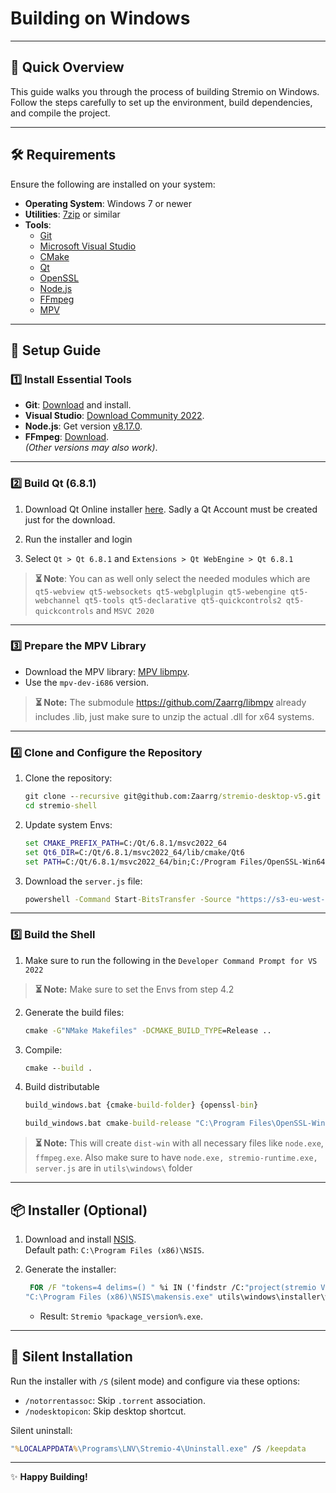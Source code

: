 
# Building on Windows

---

## 🚀 Quick Overview

This guide walks you through the process of building Stremio on Windows. Follow the steps carefully to set up the environment, build dependencies, and compile the project.

---

## 🛠️ Requirements

Ensure the following are installed on your system:

- **Operating System**: Windows 7 or newer
- **Utilities**: [7zip](https://www.7-zip.org/) or similar
- **Tools**:
    - [Git](https://git-scm.com/download/win)
    - [Microsoft Visual Studio](https://visualstudio.microsoft.com/)
    - [CMake](https://cmake.org/)
    - [Qt](https://www.qt.io/)
    - [OpenSSL](https://slproweb.com/products/Win32OpenSSL.html)
    - [Node.js](https://nodejs.org/)
    - [FFmpeg](https://ffmpeg.org/download.html)
    - [MPV](https://sourceforge.net/projects/mpv-player-windows/)

---

## 📂 Setup Guide

### 1️⃣ **Install Essential Tools**
- **Git**: [Download](https://git-scm.com/download/win) and install.
- **Visual Studio**: [Download Community 2022](https://visualstudio.microsoft.com/de/downloads/).
- **Node.js**: Get version [v8.17.0](https://nodejs.org/dist/v8.17.0/win-x86/node.exe).
- **FFmpeg**: [Download](https://ffmpeg.zeranoe.com/builds/win32/static/ffmpeg-3.3.4-win32-static.zip).  
  *(Other versions may also work)*.

---

### 2️⃣ **Build Qt (6.8.1)**


1. Download Qt Online installer [here](https://www.qt.io/download-dev). Sadly a Qt Account must be created just for the download.

2. Run the installer and login

3. Select `Qt > Qt 6.8.1` and `Extensions > Qt WebEngine > Qt 6.8.1`

> **⏳ Note**: You can as well only select the needed modules which are 
> `qt5-webview qt5-websockets qt5-webglplugin qt5-webengine qt5-webchannel qt5-tools qt5-declarative qt5-quickcontrols2 qt5-quickcontrols`
> and `MSVC 2020`
> 
---

### 3️⃣ **Prepare the MPV Library**

- Download the MPV library: [MPV libmpv](https://sourceforge.net/projects/mpv-player-windows/files/libmpv/).
- Use the `mpv-dev-i686` version.
> **⏳ Note:** The submodule https://github.com/Zaarrg/libmpv already includes .lib, just make sure to unzip the actual .dll for x64 systems.
---

### 4️⃣ **Clone and Configure the Repository**

1. Clone the repository:
   ```cmd
   git clone --recursive git@github.com:Zaarrg/stremio-desktop-v5.git
   cd stremio-shell
   ```
2. Update system Envs:
   ```cmd
   set CMAKE_PREFIX_PATH=C:/Qt/6.8.1/msvc2022_64
   set Qt6_DIR=C:/Qt/6.8.1/msvc2022_64/lib/cmake/Qt6
   set PATH=C:/Qt/6.8.1/msvc2022_64/bin;C:/Program Files/OpenSSL-Win64/bin;%PATH%
   ```

3. Download the `server.js` file:
   ```cmd
   powershell -Command Start-BitsTransfer -Source "https://s3-eu-west-1.amazonaws.com/stremio-artifacts/four/v%package_version%/server.js" -Destination server.js
   ```
---

### 5️⃣ **Build the Shell**

1. Make sure to run the following in the `Developer Command Prompt for VS 2022`

> **⏳ Note:** Make sure to set the Envs from step 4.2

2. Generate the build files:
   ```cmd
   cmake -G"NMake Makefiles" -DCMAKE_BUILD_TYPE=Release ..
   ```
3. Compile:
   ```cmd
   cmake --build .
   ```

4. Build distributable
   ```cmd
   build_windows.bat {cmake-build-folder} {openssl-bin}
   
   build_windows.bat cmake-build-release "C:\Program Files\OpenSSL-Win64\bin"
   ```


> **⏳ Note:** This will create `dist-win` with all necessary files like `node.exe`, `ffmpeg.exe`. Also make sure to have `node.exe, stremio-runtime.exe, server.js` are in `utils\windows\` folder
---

## 📦 Installer (Optional)

1. Download and install [NSIS](https://nsis.sourceforge.io/Download).  
   Default path: `C:\Program Files (x86)\NSIS`.

2. Generate the installer:
   ```cmd
    FOR /F "tokens=4 delims=() " %i IN ('findstr /C:"project(stremio VERSION" CMakeLists.txt') DO @set "package_version=%~i"
   "C:\Program Files (x86)\NSIS\makensis.exe" utils\windows\installer\windows-installer.nsi
   ```
    - Result: `Stremio %package_version%.exe`.

---

## 🔧 Silent Installation

Run the installer with `/S` (silent mode) and configure via these options:

- `/notorrentassoc`: Skip `.torrent` association.
- `/nodesktopicon`: Skip desktop shortcut.

Silent uninstall:
```cmd
"%LOCALAPPDATA%\Programs\LNV\Stremio-4\Uninstall.exe" /S /keepdata
```

---

✨ **Happy Building!**
